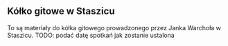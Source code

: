 
Kółko gitowe w Staszicu
-----------------------

To są materiały do kółka gitowego prowadzonego przez Janka Warchoła w Staszicu.
TODO: podać datę spotkań jak zostanie ustalona
